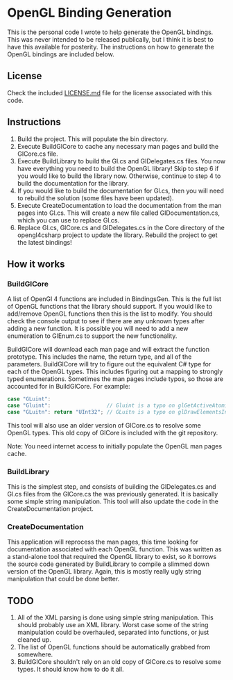 # OpenGL Binding Generation
This is the personal code I wrote to help generate the OpenGL bindings.  This was never intended to be released publically, but I think it is best to have this available for posterity.  The instructions on how to generate the OpenGL bindings are included below.

## License
Check the included [LICENSE.md](https://github.com/giawa/opengl4csharp/blob/master/LICENSE.md) file for the license associated with this code.

## Instructions
1. Build the project.  This will populate the bin directory.
2. Execute BuildGlCore to cache any necessary man pages and build the GlCore.cs file.
3. Execute BuildLibrary to build the Gl.cs and GlDelegates.cs files.  You now have everything you need to build the OpenGL library!  Skip to step 6 if you would like to build the library now.  Otherwise, continue to step 4 to build the documentation for the library.
4. If you would like to build the documentation for Gl.cs, then you will need to rebuild the solution (some files have been updated).
5. Execute CreateDocumentation to load the documentation from the man pages into Gl.cs.  This will create a new file called GlDocumentation.cs, which you can use to replace Gl.cs.
6. Replace Gl.cs, GlCore.cs and GlDelegates.cs in the Core directory of the opengl4csharp project to update the library.  Rebuild the project to get the latest bindings!

## How it works
### BuildGlCore
A list of OpenGl 4 functions are included in BindingsGen.  This is the full list of OpenGL functions that the library should support.  If you would like to add/remove OpenGL functions then this is the list to modify.  You should check the console output to see if there are any unknown types after adding a new function.  It is possible you will need to add a new enumeration to GlEnum.cs to support the new functionality.

BuildGlCore will download each man page and will extract the function prototype.  This includes the name, the return type, and all of the parameters.  BuildGlCore will try to figure out the equivalent C# type for each of the OpenGL types.  This includes figuring out a mapping to strongly typed enumerations.  Sometimes the man pages include typos, so those are accounted for in BuildGlCore.  For example:

```csharp
case "GLuint":
case "Gluint":                  // Gluint is a typo on glGetActiveAtomicCounterBufferiv man page
case "GLuitn": return "UInt32"; // GLuitn is a typo on glDrawElementsInstancedBaseInstance man page
```

This tool will also use an older version of GlCore.cs to resolve some OpenGL types.  This old copy of GlCore is included with the git repository.

Note:  You need internet access to initially populate the OpenGL man pages cache.

### BuildLibrary
This is the simplest step, and consists of building the GlDelegates.cs and Gl.cs files from the GlCore.cs the was previously generated.  It is basically some simple string manipulation.  This tool will also update the code in the CreateDocumentation project.

### CreateDocumentation
This application will reprocess the man pages, this time looking for documentation associated with each OpenGL function.  This was written as a stand-alone tool that required the OpenGL library to exist, so it borrows the source code generated by BuildLibrary to compile a slimmed down version of the OpenGL library.  Again, this is mostly really ugly string manipulation that could be done better.

## TODO
1. All of the XML parsing is done using simple string manipulation.  This should probably use an XML library.  Worst case some of the string manipulation could be overhauled, separated into functions, or just cleaned up.
2. The list of OpenGL functions should be automatically grabbed from somewhere.
3. BuildGlCore shouldn't rely on an old copy of GlCore.cs to resolve some types.  It should know how to do it all.